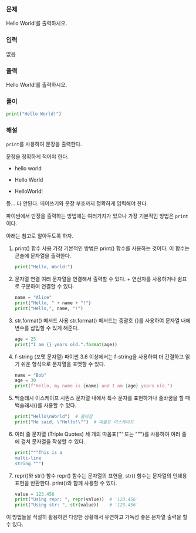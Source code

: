 ### 문제

Hello World!를 출력하시오.

### 입력

없음

### 출력

Hello World!를 출력하시오.

### 풀이

```Python
print("Hello World!")
```

### 해설

`print`를 사용하여 문장을 출력한다.

문장을 정확하게 적어야 한다.

- hello world

- Hello World

- HelloWorld!

등... 다 안된다. 띄어쓰기와 문장 부호까지 정확하게 입력해야 한다.

파이썬에서 만장을 출력하는 방법에는 여러가지가 있으나 가장 기본적인 방법은 `print`이다.

아래는 참고로 알아두도록 하자.

1. print() 함수 사용
가장 기본적인 방법은 print() 함수를 사용하는 것이다. 이 함수는 콘솔에 문자열을 출력한다.

    ```Python
    print("Hello, World!")
    ```

2. 문자열 연결
여러 문자열을 연결해서 출력할 수 있다. + 연산자를 사용하거나 쉼표로 구분하여 연결할 수 있다.

    ```Python
    name = "Alice"
    print("Hello, " + name + "!")
    print("Hello,", name, "!")
    ```

3. str.format() 메서드 사용
str.format() 메서드는 중괄호 {}를 사용하여 문자열 내에 변수를 삽입할 수 있게 해준다.

    ```Python
    age = 25
    print("I am {} years old.".format(age))
    ```

4. f-string (포맷 문자열)
파이썬 3.6 이상에서는 f-string을 사용하여 더 간결하고 읽기 쉬운 형식으로 문자열을 포맷할 수 있다.

    ```Python
    name = "Bob"
    age = 30
    print(f"Hello, my name is {name} and I am {age} years old.")
    ```

5. 백슬래시 이스케이프 시퀀스
문자열 내에서 특수 문자를 표현하거나 줄바꿈을 할 때 백슬래시(\)를 사용할 수 있다.

    ```Python
    print("Hello\nWorld")  # 줄바꿈
    print("He said, \"Hello!\"")  # 따옴표 이스케이프
    ```

6. 여러 줄 문자열 (Triple Quotes)
세 개의 따옴표(''' 또는 """)를 사용하여 여러 줄에 걸쳐 문자열을 작성할 수 있다.

    ```Python
    print("""This is a
    multi-line
    string.""")
    ```

7. repr()와 str() 함수
repr() 함수는 문자열의 표현을, str() 함수는 문자열의 인쇄용 표현을 반환한다. print()와 함께 사용할 수 있다.

    ```Python
    value = 123.456
    print("Using repr: ", repr(value))  # '123.456'
    print("Using str: ", str(value))    # '123.456'
    ```

이 방법들을 적절히 활용하면 다양한 상황에서 유연하고 가독성 좋은 문자열 출력을 할 수 있다.